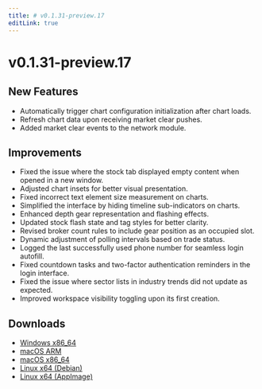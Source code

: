```yaml
---
title: # v0.1.31-preview.17
editLink: true
---
```


# v0.1.31-preview.17 <Badge type="warning" text="preview" />

## New Features

- Automatically trigger chart configuration initialization after chart loads.
- Refresh chart data upon receiving market clear pushes.
- Added market clear events to the network module.

## Improvements

- Fixed the issue where the stock tab displayed empty content when opened in a new window.
- Adjusted chart insets for better visual presentation.
- Fixed incorrect text element size measurement on charts.
- Simplified the interface by hiding timeline sub-indicators on charts.
- Enhanced depth gear representation and flashing effects.
- Updated stock flash state and tag styles for better clarity.
- Revised broker count rules to include gear position as an occupied slot.
- Dynamic adjustment of polling intervals based on trade status.
- Logged the last successfully used phone number for seamless login autofill.
- Fixed countdown tasks and two-factor authentication reminders in the login interface.
- Fixed the issue where sector lists in industry trends did not update as expected.
- Improved workspace visibility toggling upon its first creation.

## Downloads

- [Windows x86_64](https://assets.lbkrs.com/github/release/longbridge-desktop/preview/longbridge-v0.1.31-preview.17-windows-x86_64.exe)
- [macOS ARM](https://assets.lbkrs.com/github/release/longbridge-desktop/preview/longbridge-v0.1.31-preview.17-macos-aarch64.dmg)
- [macOS x86_64](https://assets.lbkrs.com/github/release/longbridge-desktop/preview/longbridge-v0.1.31-preview.17-macos-x86_64.dmg)
- [Linux x64 (Debian)](https://assets.lbkrs.com/github/release/longbridge-desktop/preview/longbridge-v0.1.31-preview.17-linux-x86_64.deb)
- [Linux x64 (AppImage)](https://assets.lbkrs.com/github/release/longbridge-desktop/preview/longbridge-v0.1.31-preview.17-linux-x86_64.AppImage)